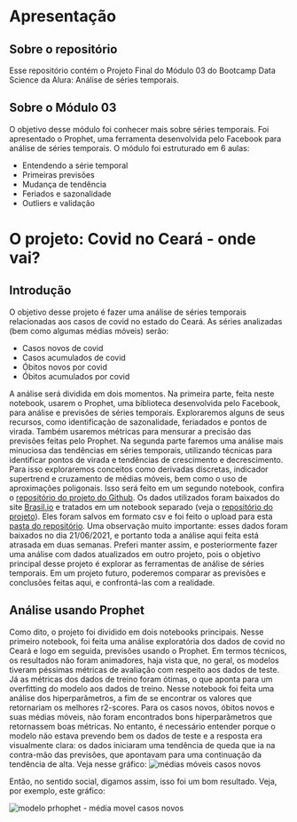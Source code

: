 # Apresentação
## Sobre o repositório
Esse repositório contém o Projeto Final do Módulo 03 do Bootcamp Data Science da Alura: Análise de séries temporais.

## Sobre o Módulo 03
O objetivo desse módulo foi conhecer mais sobre séries temporais. Foi apresentado o Prophet, uma ferramenta desenvolvida pelo Facebook para análise de séries temporais. O módulo foi estruturado em 6 aulas:
- Entendendo a série temporal
- Primeiras previsões
- Mudança de tendência
- Feriados e sazonalidade
- Outliers e validação

# O projeto: Covid no Ceará - onde vai? 
## Introdução

O objetivo desse projeto é fazer uma análise de séries temporais relacionadas aos casos de covid no estado do Ceará. As séries analizadas (bem como algumas médias móveis) serão:

-  Casos novos de covid
-  Casos acumulados de covid
-  Óbitos novos por covid
-  Óbitos acumulados por covid


A análise será dividida em dois momentos. Na primeira parte, feita neste notebook, usarem o Prophet, uma biblioteca desenvolvida pelo Facebook, para análise e previsões de séries temporais. Exploraremos alguns de seus recursos, como identificação de sazonalidade, feriadados e pontos de virada. Também usaremos métricas para mensurar a precisão das previsões feitas pelo Prophet.
Na segunda parte faremos uma análise mais minuciosa das tendências em séries temporais, utilizando técnicas para identificar pontos de virada e tendências de crescimento e decrescimento. Para isso exploraremos conceitos como derivadas discretas, indicador supertrend e cruzamento de médias móveis, bem como o uso de aproximações poligonais. Isso será feito em um segundo notebook, confira o [repositório do projeto do Github](https://github.com/renanmath/Bootcamp_Projeto_Modulo03).
Os dados utilizados foram baixados do site [Brasil.io](https://brasil.io/dataset/covid19/caso_full/) e tratados em um notebook separado (veja o [repositório do projeto](https://github.com/renanmath/Bootcamp_Projeto_Modulo03)). Eles foram salvos em formato csv e foi feito o upload para esta [pasta do repositório](https://github.com/renanmath/Bootcamp_Projeto_Modulo03/tree/main/dados). 
Uma observação muito importante: esses dados foram baixados no dia 21/06/2021, e portanto toda a análise aqui feita está atrasada em duas semanas. Preferi manter assim, e posteriormente fazer uma análise com dados atualizados em outro projeto, pois o objetivo principal desse projeto é explorar as ferramentas de análise de séries temporais. Em um projeto futuro, poderemos comparar as previsões e conclusões feitas aqui, e confrontá-las com a realidade. 

## Análise usando Prophet
Como dito, o projeto foi dividido em dois notebooks principais. Nesse primeiro notebook, foi feita uma análise exploratória dos dados de covid no Ceará e logo em seguida, previsões usando o Prophet. Em termos técnicos, os resultados não foram animadores, haja vista que, no geral, os modelos tiveram péssimas métricas de avaliação com respeito aos dados de teste. Já as métricas dos dados de treino foram ótimas, o que aponta para um overfitting do modelo aos dados de treino. Nesse notebook foi feita uma análise dos hiperparâmetros, a fim de se encontrar os valores que retornariam os melhores r2-scores. Para os casos novos, óbitos novos e suas médias móveis, não foram encontrados bons hiperparâmetros que retornassem boas métricas.
No entanto, é necessário entender porque o modelo não estava prevendo bem os dados de teste e a resposta era visualmente clara: os dados iniciaram uma tendência de queda que ia na contra-mão das previsões, que apontavam para uma continuação da tendência de alta. Veja nesse gráfico:
![médias móveis casos novos](![image](https://user-images.githubusercontent.com/83500922/124401014-0c87e000-dcfd-11eb-95d9-0b016dfe6046.png)
)

Então, no sentido social, digamos assim, isso foi um bom resultado. Veja, por exemplo, este gráfico:

![modelo prhophet - média movel casos novos](![image](https://user-images.githubusercontent.com/83500922/124401046-57a1f300-dcfd-11eb-838f-8ddc8f7d314d.png)
)

